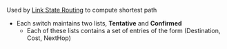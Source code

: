 Used by [Link State Routing](OSI%20layers/Network%20layer/Routing/Link%20State%20Routing.md) to compute shortest path

- Each switch maintains two lists, **Tentative** and **Confirmed**
	- Each of these lists contains a set of entries of the form (Destination, Cost, NextHop)
